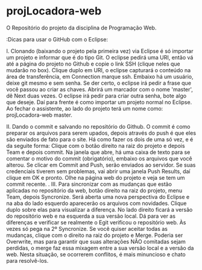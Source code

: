 projLocadora-web
================

O Repositório do projeto da disciplina de Programação Web.

:Dicas para usar o GitHub com o Eclipse:

I. Clonando (baixando o projeto pela primeira vez) via Eclipse é só importar um projeto e informar que é do tipo Git. O eclipse pedirá uma URI, então vá até a página do projeto no Github e copie o link SSH (clique neles que mudarão no box). Clique duplo em URI, o eclipse capturará o conteúdo na área de transferência, em Connection marque ssh. Embaixo há um usuário, deixe git mesmo e sem senha. Se der certo, o eclipse irá pedir a frase que você passou ao criar as chaves. Abrirá um marcador com o nome 'master', dê Next duas vezes. O eclipse irá pedir para criar outra senha, bote algo que deseje. Daí para frente é como importar um projeto normal no Eclipse. Ao fechar o assistente, ao lado do projeto terá um nome como: projLocadora-web master.

II. Dando o commit e salvando no repositório do Github. O commit é como preparar os arquivos para serem upados, depois através do push é que eles são enviados de fato para o site. Há como fazer os dois de uma só vez, e é da seguite forma: Clique com o botão direito na raiz do projeto e depois Team e depois commit. Na janela que abre, há uma caixa de texto para se comentar o motivo do commit (obrigatório), embaixo os arquivos que você alterou. Se clicar em Commit and Push, serão enviados ao servidor. Se suas credenciais tiverem sem problemas, vai abrir uma janela Push Results, daí clique em OK e pronto. Olhe na página web do projeto e veja se tem um commit recente.
.
III. Para sincronizar com as mudanças que estão aplicadas no repositório da web, botão direito na raiz do projeto, menu Team, depois Syncronize. Será aberta uma nova perspectiva do Eclipse e na aba do lado esquerdo aparecerão os arquivos com novidades. Clique duplo sobre elas para visualizar a diferença. No lado direito ficará a versão do repositório web e na esquerda a sua versão local. Dá para ver as diferenças e verificar se realmente o Egit verificou o repositório web. Às vezes só pega na 2º Syncronize. Se você quiser aceitar todas as mudanças, clique com o direito na raiz do projeto e Merge. Poderia ser Overwrite, mas para garantir que suas alterações NÃO comitadas sejam perdidas, o merge faz essa mixagem entre a sua versão local e a versão da web. Nesta situação, se ocorrerem conflitos, é mais minuncioso e chato para resolvê-los.
